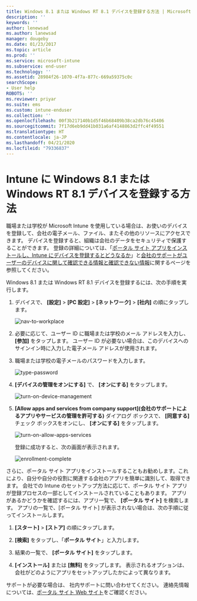 ```yaml
---
title: Windows 8.1 または Windows RT 8.1 デバイスを登録する方法 | Microsoft Docs
description: ''
keywords: ''
author: lenewsad
ms.author: lanewsad
manager: dougeby
ms.date: 01/23/2017
ms.topic: article
ms.prod: ''
ms.service: microsoft-intune
ms.subservice: end-user
ms.technology: ''
ms.assetid: 28984f26-1070-4f7a-877c-669a59375c0c
searchScope:
- User help
ROBOTS: ''
ms.reviewer: priyar
ms.suite: ems
ms.custom: intune-enduser
ms.collection: ''
ms.openlocfilehash: 00f3b217140b1d5f46b68409b38ca2db76c45406
ms.sourcegitcommit: 7f17d6eb9dd41b031a6af4148863d2ffc4f49551
ms.translationtype: HT
ms.contentlocale: ja-JP
ms.lasthandoff: 04/21/2020
ms.locfileid: "79336837"
---
```

# <a name="how-to-enroll-your-windows-81-or-windows-rt-81-device-in-intune"></a>Intune に Windows 8.1 または Windows RT 8.1 デバイスを登録する方法  

職場または学校が Microsoft Intune を使用している場合は、お使いのデバイスを登録して、会社の電子メール、ファイル、またその他のリソースにアクセスできます。 デバイスを登録すると、組織は会社のデータをセキュリティで保護することができます。 登録の詳細については、「[ポータル サイト アプリをインストールし、Intune にデバイスを登録するとどうなるか](what-happens-if-you-install-the-company-portal-app-and-enroll-your-device-in-intune-windows.md)」と[会社のサポートがユーザーのデバイスに関して確認できる情報と確認できない情報](what-info-can-your-company-see-when-you-enroll-your-device-in-intune.md)に関するページを参照してください。  


Windows 8.1 または Windows RT 8.1 デバイスを登録するには、次の手順を実行します。  

1. デバイスで、 **[設定]** &gt; **[PC 設定]** &gt; **[ネットワーク]** &gt; **[社内]** の順にタップします。  

    ![nav-to-workplace](./media/W81-1-workplacejoin.png)  

2. 必要に応じて、ユーザー ID に職場または学校のメール アドレスを入力し、 **[参加]** をタップします。 ユーザー ID が必要ない場合は、このデバイスへのサインイン時に入力した電子メール アドレスが使用されます。  

3. 職場または学校の電子メールのパスワードを入力します。  


    ![type-password](./media/W81-2-workplacesettings_signin.png)  

4. **[デバイスの管理をオンにする]** で、 **[オンにする]** をタップします。  


    ![turn-on-device-management](./media/W81-3-dev-mgt-turn-on.png)  

5. **[Allow apps and services from company support]\(会社のサポートによるアプリやサービスの管理を許可する\)** ダイアログ ボックスで、 **[同意する]** チェック ボックスをオンにし、 **[オンにする]** をタップします。  


    ![turn-on-allow-apps-services](./media/W81-4-agree-allow-apps-services.png)  

    登録に成功すると、次の画面が表示されます。  


    ![enrollment-complete](./media/W81-5-enrolled-done.png)

さらに、ポータル サイト アプリをインストールすることもお勧めします。これにより、自分や自分の役割に関連する会社のアプリを簡単に識別して、取得できます。 会社での Intune のセットアップ方法に応じて、ポータル サイト アプリが登録プロセスの一部としてインストールされていることもあります。 アプリがあるかどうかを確認するには、アプリ一覧で、 **[ポータル サイト]** を検索します。 アプリの一覧で、[ポータル サイト] が表示されない場合は、次の手順に従ってインストールします。

1. **[スタート]** &gt; **[ストア]** の順にタップします。  

2. **[検索]** をタップし、「**ポータル サイト**」と入力します。  

3. 結果の一覧で、 **[ポータル サイト]** をタップします。  

4. **[インストール]** または **[無料]** をタップします。 表示されるオプションは、会社がどのようにアプリをセットアップしたかによって異なります。  

サポートが必要な場合は、 社内サポートに問い合わせてください。 連絡先情報については、[ポータル サイト Web サイト](https://go.microsoft.com/fwlink/?linkid=2010980)をご確認ください。  
